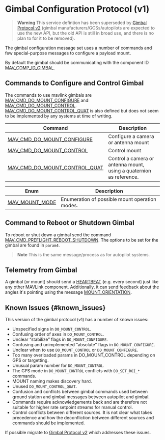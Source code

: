 # Gimbal Configuration Protocol (v1)

> **Warning** This service defintion has been superseded by [Gimbal Protocol v2](../services/gimbal.md) (gimbal manufacturers/GCSs/autopilots are expected to use the new API, but the old API is still in broad use, and there is no plan to for it to be removed).

The gimbal configuration message set uses a number of commands and few special-purpose messages to configure a payload mount.

By default the gimbal should be communicating with the component ID [MAV_COMP_ID_GIMBAL](../messages/common.md#MAV_COMP_ID_GIMBAL).

## Commands to Configure and Control Gimbal

The commands to use mavlink gimbals are 
[MAV_CMD_DO_MOUNT_CONFIGURE](#MAV_CMD_DO_MOUNT_CONFIGURE) and [MAV_CMD_DO_MOUNT_CONTROL](#MAV_CMD_DO_MOUNT_CONTROL).
[MAV_CMD_DO_MOUNT_CONTROL_QUAT](#MAV_CMD_DO_MOUNT_CONTROL_QUAT) is also defined but does not seem to be implemented by any systems at time of writing.

Command | Description
-- | --
<a id="MAV_CMD_DO_MOUNT_CONFIGURE"></a>[MAV_CMD_DO_MOUNT_CONFIGURE](../messages/common.md#MAV_CMD_DO_MOUNT_CONFIGURE) | Configure a camera or antenna mount
<a id="MAV_CMD_DO_MOUNT_CONTROL"></a>[MAV_CMD_DO_MOUNT_CONTROL](../messages/common.md#MAV_CMD_DO_MOUNT_CONTROL) | Control mount
<a id="MAV_CMD_DO_MOUNT_CONTROL_QUAT"></a>[MAV_CMD_DO_MOUNT_CONTROL_QUAT](../messages/common.md#MAV_CMD_DO_MOUNT_CONTROL_QUAT) | Control a camera or antenna mount, using a quaternion as reference.

Enum | Description
-- | --
<a id="MAV_MOUNT_MODE"></a>[MAV_MOUNT_MODE](../messages/common.md#MAV_MOUNT_MODE) | Enumeration of possible mount operation modes.


## Command to Reboot or Shutdown Gimbal

To reboot or shut down a gimbal send the command [MAV_CMD_PREFLIGHT_REBOOT_SHUTDOWN](../messages/common.md#MAV_CMD_PREFLIGHT_REBOOT_SHUTDOWN). The options to be set for the gimbal are found in `param4`.

> **Note** This is the same message/process as for autopilot systems.

## Telemetry from Gimbal

A gimbal (or mount) should send a [HEARTBEAT](../messages/common.md#HEARTBEAT) (e.g. every second) just like any other MAVLink component. Additionally, it can send feedback about the angles it's pointing using the message [MOUNT_ORIENTATION](../messages/common.md#MOUNT_ORIENTATION).

## Known Issues {#known_issues}

This version of the gimbal protocol (v1) has a number of known issues:

- Unspecified signs in `DO_MOUNT_CONTROL`.
- Confusing order of axes in `DO_MOUNT_CONTROL`.
- Unclear “stabilize” flags in `DO_MOUNT_CONFIGURE`.
- Confusing and unimplemented “absolute” flags in `DO_MOUNT_CONFIGURE`.
- Unclear when to use `DO_MOUNT_CONTROL` or `DO_MOUNT_CONFIGURE`.
- Too many overloaded params in DO_MOUNT_CONTROL depending on GPS or targetting.
- Unusual param number for `DO_MOUNT_CONTROL`.
- The GPS mode in `DO_MOUNT_CONTROL` conflicts with `DO_SET_ROI_*` commands.
- MOUNT naming makes discovery hard.
- Unused `DO_MOUNT_CONTROL_QUAT`.
- Confusion and conflicts between gimbal commands used between ground station and gimbal messages between autopilot and gimbal.
- Commands require acknowledgements back and are therefore not suitable for higher rate setpoint streams for manual control.
- Control conflicts between different sources.
  It is not clear what takes precedence and how the deconfliction between different sources and commands should be implemented.

If possible migrate to [Gimbal Protocol v2](../services/gimbal.md) which addresses these issues.


